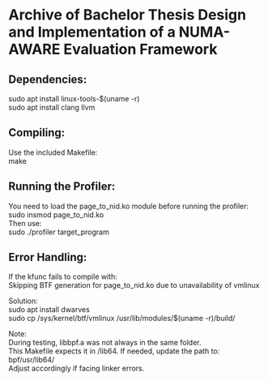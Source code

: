 # Archive of Bachelor Thesis Design and Implementation of a NUMA-AWARE Evaluation Framework

## Dependencies:
sudo apt install linux-tools-$(uname -r)  
sudo apt install clang llvm  

## Compiling:
Use the included Makefile:  
     make  

## Running the Profiler:
You need to load the page_to_nid.ko module before running the profiler:  
    sudo insmod page_to_nid.ko  
Then use:  
     sudo ./profiler target_program 
     
## Error Handling:
If the kfunc fails to compile with:  
     Skipping BTF generation for page_to_nid.ko due to unavailability of vmlinux  
  
 Solution:  
     sudo apt install dwarves  
     sudo cp /sys/kernel/btf/vmlinux /usr/lib/modules/$(uname -r)/build/  

 Note:  
 During testing, libbpf.a was not always in the same folder.  
 This Makefile expects it in /lib64. If needed, update the path to:  
     bpf/usr/lib64/  
 Adjust accordingly if facing linker errors.  

